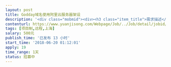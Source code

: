 ```yaml
---                
layout: post       
title: Godday域名使用阿里云服务器架设           
description: '<div class="mobmid"><div><h3 class="item_title">需求描述</h3><p>网站开发完成，域名已经通过Godaddy购买。目前想要通过阿里云来架设服务器。<br/> <br/>目标：<br/>1. 国内国外访问顺畅、无障碍；<br/>2. 各终端平台访问顺畅、无障碍；<br/>3. 日均访问人数预计不大于100人。<br/> <br/>合作形式：远程<br/> <br/>费用可议。</p></div><!--info end--></div>'     
contenturl: https://www.yuanjisong.com/Webpage/Job/../Job/detail/jobid/101589      
tags: [项目制,远程,上海]            
salary: 500元          
publish_time: '已发布 13 小时'         
start_time: '2018-06-20 01:12:01'           
apply: 19                   
time_range: 1天              
status: 招募中                  
---                 
```


